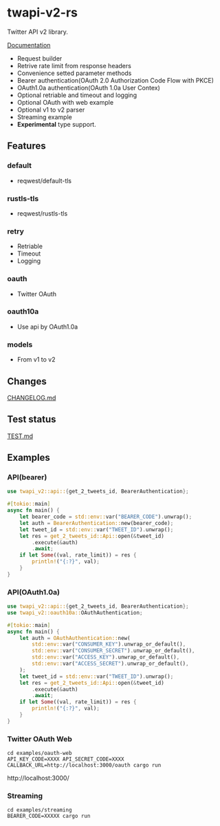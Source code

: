 # twapi-v2-rs

Twitter API v2 library.

[Documentation](https://docs.rs/twapi-v2)

- Request builder
- Retrive rate limit from response headers
- Convenience setted parameter methods
- Bearer authentication(OAuth 2.0 Authorization Code Flow with PKCE)
- OAuth1.0a authentication(OAuth 1.0a User Contex)
- Optional retriable and timeout and logging
- Optional OAuth with web example
- Optional v1 to v2 parser
- Streaming example
- **Experimental** type support.

## Features
### default
- reqwest/default-tls

### rustls-tls
- reqwest/rustls-tls

### retry
- Retriable
- Timeout
- Logging

### oauth
- Twitter OAuth

### oauth10a
- Use api by OAuth1.0a

### models
- From v1 to v2

## Changes
[CHANGELOG.md](https://github.com/aoyagikouhei/twapi-v2-rs/blob/main/CHANGELOG.md)

## Test status
[TEST.md](https://github.com/aoyagikouhei/twapi-v2-rs/blob/main/TEST.md)

## Examples

### API(bearer)
```rust
use twapi_v2::api::{get_2_tweets_id, BearerAuthentication};

#[tokio::main]
async fn main() {
    let bearer_code = std::env::var("BEARER_CODE").unwrap();
    let auth = BearerAuthentication::new(bearer_code);
    let tweet_id = std::env::var("TWEET_ID").unwrap();
    let res = get_2_tweets_id::Api::open(&tweet_id)
        .execute(&auth)
        .await;
    if let Some((val, rate_limit)) = res {
        println!("{:?}", val);
    }
}
```

### API(OAuth1.0a)
```rust
use twapi_v2::api::{get_2_tweets_id, BearerAuthentication};
use twapi_v2::oauth10a::OAuthAuthentication;

#[tokio::main]
async fn main() {
    let auth = OAuthAuthentication::new(
        std::env::var("CONSUMER_KEY").unwrap_or_default(),
        std::env::var("CONSUMER_SECRET").unwrap_or_default(),
        std::env::var("ACCESS_KEY").unwrap_or_default(),
        std::env::var("ACCESS_SECRET").unwrap_or_default(),
    );
    let tweet_id = std::env::var("TWEET_ID").unwrap();
    let res = get_2_tweets_id::Api::open(&tweet_id)
        .execute(&auth)
        .await;
    if let Some((val, rate_limit)) = res {
        println!("{:?}", val);
    }
}
```

### Twitter OAuth Web
```
cd examples/oauth-web
API_KEY_CODE=XXXX API_SECRET_CODE=XXXX CALLBACK_URL=http://localhost:3000/oauth cargo run
```
http://localhost:3000/

### Streaming
```
cd examples/streaming
BEARER_CODE=XXXXX cargo run
```